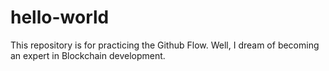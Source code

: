 # hello-world
This repository is for practicing the Github Flow.
Well, I dream of becoming an expert in Blockchain development.
